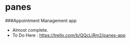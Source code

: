 # panes

###Appointment Management app

- Almost complete.  
- To Do Here : https://trello.com/b/QQcLiRm2/panes-app
